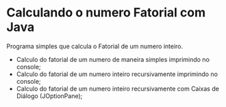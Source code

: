 # Calculando o numero Fatorial com Java

Programa simples que calcula o Fatorial de um numero inteiro. 

 - Calculo do fatorial de um numero de maneira simples imprimindo no console;
 - Calculo do fatorial de um numero inteiro recursivamente imprimindo no console;
 - Calculo do fatorial de um numero inteiro recursivamente com Caixas de Diálogo (JOptionPane);
